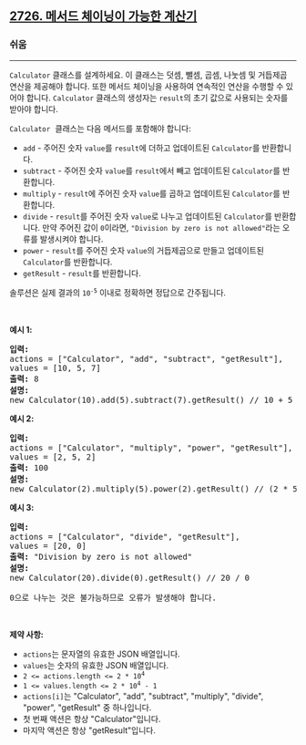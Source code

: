 <h2><a href="https://leetcode.com/problems/calculator-with-method-chaining">2726. 메서드 체이닝이 가능한 계산기</a></h2><h3>쉬움</h3><hr><p><code>Calculator</code> 클래스를 설계하세요. 이 클래스는 덧셈, 뺄셈, 곱셈, 나눗셈 및 거듭제곱 연산을 제공해야 합니다. 또한 메서드 체이닝을 사용하여 연속적인 연산을 수행할 수 있어야 합니다. <code>Calculator</code> 클래스의 생성자는 <code>result</code>의 초기 값으로 사용되는 숫자를 받아야 합니다.</p>

<p><font face="monospace"><code>Calculator</code> </font>클래스는 다음 메서드를 포함해야 합니다:</p>

<ul>
	<li><code>add</code> - 주어진 숫자 <code>value</code>를 <code>result</code>에 더하고 업데이트된 <code>Calculator</code>를 반환합니다.</li>
	<li><code>subtract</code> - 주어진 숫자 <code>value</code>를 <code>result</code>에서 빼고 업데이트된 <code>Calculator</code>를 반환합니다.</li>
	<li><code>multiply</code> - <code>result</code>에 주어진 숫자 <code>value</code>를 곱하고 업데이트된 <code>Calculator</code>를 반환합니다.</li>
	<li><code>divide</code> - <code>result</code>를 주어진 숫자 <code>value</code>로 나누고 업데이트된 <code>Calculator</code>를 반환합니다. 만약 주어진 값이 <code>0</code>이라면, <code>"Division by zero is not allowed"</code>라는 오류를 발생시켜야 합니다.</li>
	<li><code>power</code> - <code>result</code>를 주어진 숫자 <code>value</code>의 거듭제곱으로 만들고 업데이트된 <code>Calculator</code>를 반환합니다.</li>
	<li><code>getResult</code> - <code>result</code>를 반환합니다.</li>
</ul>

<p>솔루션은 실제 결과의 <code>10<sup>-5</sup></code> 이내로 정확하면 정답으로 간주됩니다.</p>

<p>&nbsp;</p>
<p><strong class="example">예시 1:</strong></p>

<pre>
<strong>입력:</strong> 
actions = ["Calculator", "add", "subtract", "getResult"], 
values = [10, 5, 7]
<strong>출력:</strong> 8
<strong>설명:</strong> 
new Calculator(10).add(5).subtract(7).getResult() // 10 + 5 - 7 = 8
</pre>

<p><strong class="example">예시 2:</strong></p>

<pre>
<strong>입력:</strong> 
actions = ["Calculator", "multiply", "power", "getResult"], 
values = [2, 5, 2]
<strong>출력:</strong> 100
<strong>설명:</strong> 
new Calculator(2).multiply(5).power(2).getResult() // (2 * 5) ^ 2 = 100
</pre>

<p><strong class="example">예시 3:</strong></p>

<pre>
<strong>입력:</strong> 
actions = ["Calculator", "divide", "getResult"], 
values = [20, 0]
<strong>출력:</strong> "Division by zero is not allowed"
<strong>설명:</strong> 
new Calculator(20).divide(0).getResult() // 20 / 0 

0으로 나누는 것은 불가능하므로 오류가 발생해야 합니다.
</pre>

<p>&nbsp;</p>
<p><strong>제약 사항:</strong></p>

<ul>
	<li><code>actions</code>는 문자열의 유효한 JSON 배열입니다.</li>
	<li><code>values</code>는 숫자의 유효한 JSON 배열입니다.</li>
	<li><code>2 &lt;= actions.length &lt;= 2 * 10<sup>4</sup></code></li>
	<li><code>1 &lt;= values.length &lt;= 2 * 10<sup>4</sup> - 1</code></li>
	<li><code>actions[i]</code>는 "Calculator", "add", "subtract", "multiply", "divide", "power", "getResult" 중 하나입니다.</li>
	<li>첫 번째 액션은 항상 "Calculator"입니다.</li>
	<li>마지막 액션은 항상 "getResult"입니다.</li>
</ul>